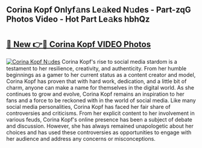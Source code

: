 ## Corina Kopf Onlyf𝚊ns Le𝚊ked N𝚞des - Part-zqG Photos Video - Hot Part Le𝚊ks hbhQz

# <h2><a href="http://ab12824.deff.icu/?id=Corina+Kopf">🔗 New 👉🔴 Corina Kopf VIDEO Photos</a></h2>

[![Corina Kopf N𝚞des](https://i.imgur.com/rIISA9y.gif)](http://ab12824.deff.icu/?id=Corina+Kopf)
Corina Kopf's rise to social media stardom is a testament to her resilience, creativity, and authenticity. From her humble beginnings as a gamer to her current status as a content creator and model, Corina Kopf has proven that with hard work, dedication, and a little bit of charm, anyone can make a name for themselves in the digital world. As she continues to grow and evolve, Corina Kopf remains an inspiration to her fans and a force to be reckoned with in the world of social media. Like many social media personalities, Corina Kopf has faced her fair share of controversies and criticisms. From her explicit content to her involvement in various feuds, Corina Kopf's online presence has been a subject of debate and discussion. However, she has always remained unapologetic about her choices and has used these controversies as opportunities to engage with her audience and address any concerns or misconceptions.
